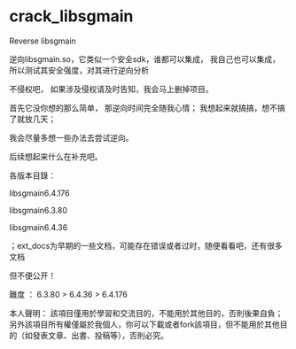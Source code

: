 # crack_libsgmain
 Reverse libsgmain
 
 
逆向libsgmain.so，它类似一个安全sdk，谁都可以集成，  我自己也可以集成， 所以测试其安全强度，对其进行逆向分析 

不侵权吧， 如果涉及侵权请及时告知，我会马上删掉项目。


首先它没你想的那么简单， 那逆向时间完全随我心情； 我想起来就搞搞，想不搞了就放几天；

我会尽量多想一些办法去尝试逆向。

后续想起来什么在补充吧。
 
各版本目錄：


libsgmain6.4.176

libsgmain6.3.80

libsgmain6.4.36

；ext_docs为早期的一些文档，可能存在错误或者过时，随便看看吧，还有很多文档

但不便公开！

難度 ： 6.3.80 > 6.4.36 >  6.4.176


本人聲明：
  該項目僅用於學習和交流目的，不能用於其他目的，否則後果自負；另外該項目所有權僅屬於我個人，你可以下載或者fork該項目，但不能用於其他目的（如發表文章、出書、投稿等），否則必究。



